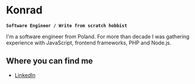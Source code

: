 # Konrad

**`Software Engineer / Write from scratch hobbist`**

I'm a software engineer from Poland. For more than decade I was gathering experience with JavaScript, frontend frameworks, PHP and Node.js.

## Where you can find me

* [LinkedIn](https://www.linkedin.com/in/konrad-przydzia%C5%82-b95435b7/)
